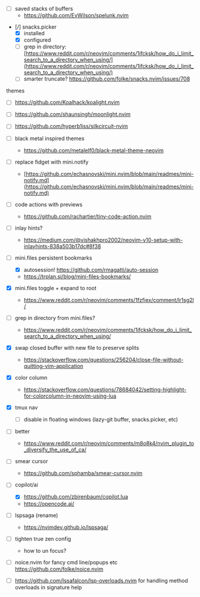 - [ ] saved stacks of buffers
  * https://github.com/EvWilson/spelunk.nvim

- [/] snacks.picker
  - [x] installed
  - [x] configured
  - [ ] grep in directory: [https://www.reddit.com/r/neovim/comments/1ifcksk/how_do_i_limit_search_to_a_directory_when_using/](https://www.reddit.com/r/neovim/comments/1ifcksk/how_do_i_limit_search_to_a_directory_when_using/)
  - [ ] smarter truncate? https://github.com/folke/snacks.nvim/issues/708

themes
- [ ] https://github.com/Koalhack/koalight.nvim
- [ ] https://github.com/shaunsingh/moonlight.nvim
- [ ] https://github.com/hyperb1iss/silkcircuit-nvim
- [ ] black metal inspired themes
  * https://github.com/metalelf0/black-metal-theme-neovim

- [ ] replace fidget with mini.notify
  * [https://github.com/echasnovski/mini.nvim/blob/main/readmes/mini-notify.md](https://github.com/echasnovski/mini.nvim/blob/main/readmes/mini-notify.md)

- [ ] code actions with previews
  * https://github.com/rachartier/tiny-code-action.nvim

- [ ] inlay hints?
  * https://medium.com/@vishakhpro2002/neovim-v10-setup-with-inlayhints-838a503b17dc#8f38

- [ ] mini.files persistent bookmarks
  - [x] autosession! https://github.com/rmagatti/auto-session
  * https://trplan.si/blog/mini-files-bookmarks/
- [x] mini.files toggle + expand to root
  * https://www.reddit.com/r/neovim/comments/1fzfiex/comment/lr1sg2l/
- [ ] grep in directory from mini.files?
  * https://www.reddit.com/r/neovim/comments/1ifcksk/how_do_i_limit_search_to_a_directory_when_using/

- [x] swap closed buffer with new file to preserve splits
  * https://stackoverflow.com/questions/256204/close-file-without-quitting-vim-application

- [x] color column
  * https://stackoverflow.com/questions/78684042/setting-highlight-for-colorcolumn-in-neovim-using-lua

- [x] tmux nav
  - [ ] disable in floating windows (lazy-git buffer, snacks.picker, etc)


- [ ] better <c-a>
  * https://www.reddit.com/r/neovim/comments/m8o8k4/nvim_plugin_to_diversify_the_use_of_ca/

- [ ] smear cursor
  * https://github.com/sphamba/smear-cursor.nvim

- [ ] copilot/ai
  - [x] https://github.com/zbirenbaum/copilot.lua
  * https://opencode.ai/

- [ ] lspsaga (rename)
  * https://nvimdev.github.io/lspsaga/

- [ ] tighten true zen config
  * how to un focus?

- [ ] noice.nvim for fancy cmd line/popups etc https://github.com/folke/noice.nvim

- [ ] https://github.com/Issafalcon/lsp-overloads.nvim for handling method overloads in signature help
